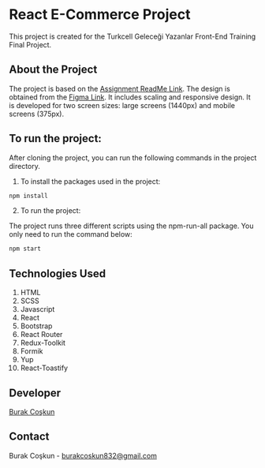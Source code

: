 # React E-Commerce Project

This project is created for the Turkcell Geleceği Yazanlar Front-End Training Final Project.

## About the Project

The project is based on the [Assignment ReadMe Link](https://github.com/waroi/TurkcellFrontend2023/blob/develop/Dersler/Odevler/Final/Final.md). The design is obtained from the [Figma Link](<https://www.figma.com/file/huLzYoVQ8i78IzsLyYuuhZ/%5BFREE-TEMPLATE%5D-eCommerce-Website---Monito-Pets-for-Best-(Community)-(Community)-(Copy)?type=design&node-id=8%3A32&mode=design&t=6h1r2xwtRwA1tGAd-1>). It includes scaling and responsive design. It is developed for two screen sizes: large screens (1440px) and mobile screens (375px).

## To run the project:

After cloning the project, you can run the following commands in the project directory.

1. To install the packages used in the project:

```bash
npm install
```

2. To run the project:

The project runs three different scripts using the npm-run-all package. You only need to run the command below:

```bash
npm start
```

## Technologies Used

1. HTML
2. SCSS
3. Javascript
4. React
5. Bootstrap
6. React Router
7. Redux-Toolkit
8. Formik
9. Yup
10. React-Toastify

## Developer

[Burak Coşkun](https://github.com/retr0senss)

## Contact

Burak Coşkun - burakcoskun832@gmail.com
